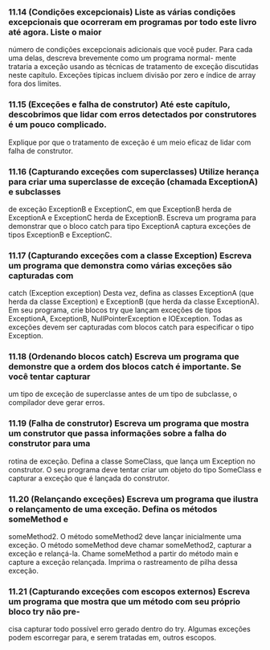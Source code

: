 ### 11.14 (Condições excepcionais) Liste as várias condições excepcionais que ocorreram em programas por todo este livro até agora. Liste o maior
número de condições excepcionais adicionais que você puder. Para cada uma delas, descreva brevemente como um programa normal-
mente trataria a exceção usando as técnicas de tratamento de exceção discutidas neste capítulo. Exceções típicas incluem divisão por zero
e índice de array fora dos limites.
### 11.15 (Exceções e falha de construtor) Até este capítulo, descobrimos que lidar com erros detectados por construtores é um pouco complicado.
Explique por que o tratamento de exceção é um meio eficaz de lidar com falha de construtor.
### 11.16 (Capturando exceções com superclasses) Utilize herança para criar uma superclasse de exceção (chamada ExceptionA) e subclasses
de exceção ExceptionB e ExceptionC, em que ExceptionB herda de ExceptionA e ExceptionC herda de ExceptionB. Escreva
um programa para demonstrar que o bloco catch para tipo ExceptionA captura exceções de tipos ExceptionB e ExceptionC.
### 11.17 (Capturando exceções com a classe Exception) Escreva um programa que demonstra como várias exceções são capturadas com
catch (Exception exception)
Desta vez, defina as classes ExceptionA (que herda da classe Exception) e ExceptionB (que herda da classe ExceptionA). Em
seu programa, crie blocos try que lançam exceções de tipos ExceptionA, ExceptionB, NullPointerException e IOException.
Todas as exceções devem ser capturadas com blocos catch para especificar o tipo Exception.
### 11.18 (Ordenando blocos catch) Escreva um programa que demonstre que a ordem dos blocos catch é importante. Se você tentar capturar
um tipo de exceção de superclasse antes de um tipo de subclasse, o compilador deve gerar erros.
### 11.19 (Falha de construtor) Escreva um programa que mostra um construtor que passa informações sobre a falha do construtor para uma
rotina de exceção. Defina a classe SomeClass, que lança um Exception no construtor. O seu programa deve tentar criar um objeto do
tipo SomeClass e capturar a exceção que é lançada do construtor.
### 11.20 (Relançando exceções) Escreva um programa que ilustra o relançamento de uma exceção. Defina os métodos someMethod e
someMethod2. O método someMethod2 deve lançar inicialmente uma exceção. O método someMethod deve chamar someMethod2,
capturar a exceção e relançá-la. Chame someMethod a partir do método main e capture a exceção relançada. Imprima o rastreamento
de pilha dessa exceção.
### 11.21 (Capturando exceções com escopos externos) Escreva um programa que mostra que um método com seu próprio bloco try não pre-
cisa capturar todo possível erro gerado dentro do try. Algumas exceções podem escorregar para, e serem tratadas em, outros escopos.
